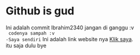 # Github is gud
Ini adalah commit Ibrahim2340 jangan di ganggu :v<br/>
`
codenya sampah :v`
<br/>
`-Saya sendiri`
Ini adalah link website nya [Klik saya](https://mnyamnya.github.io/Test/).<br/>
itu saja dulu bye<br/>
